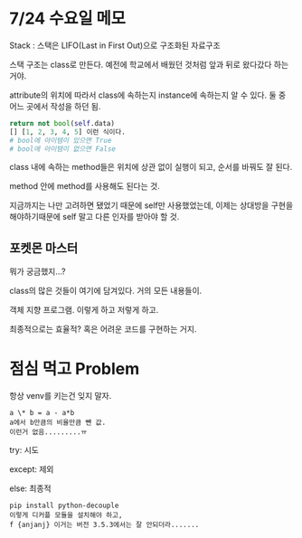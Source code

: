 # 7/24 수요일 메모

Stack : 스택은 LIFO(Last in First Out)으로 구조화된 자료구조

스택 구조는 class로 만든다. 예전에 학교에서 배웠던 것처럼 앞과 뒤로 왔다갔다 하는 거야.

attribute의 위치에 따라서 class에 속하는지 instance에 속하는지 알 수 있다. 둘 중 어느 곳에서 작성을 하던 됨.

```python
return not bool(self.data)
[] [1, 2, 3, 4, 5] 이런 식이다.
# bool에 아이템이 있으면 True
# bool에 아이템이 없으면 False
```

class 내에 속하는 method들은 위치에 상관 없이 실행이 되고, 순서를 바꿔도 잘 된다.

method 안에 method를 사용해도 된다는 것. 

지금까지는 나만 고려하면 됐었기 때문에 self만 사용했었는데, 이제는 상대방을 구현을 해야하기때문에 self 말고 다른 인자를 받아야 할 것.

## 포켓몬 마스터

뭐가 궁금했지...?

class의 많은 것들이 여기에 담겨있다. 거의 모든 내용들이.

객체 지향 프로그램. 이렇게 하고 저렇게 하고.

최종적으로는 효율적? 혹은 어려운 코드를 구현하는 거지.

# 점심 먹고 Problem

항상 venv를 키는건 잊지 말자.

```
a \* b = a - a*b
a에서 b만큼의 비율만큼 뺀 값.
이런거 없음.........ㅠ
```

try: 시도

except: 제외

else: 최종적



``` 
pip install python-decouple
이렇게 디커플 모듈을 설치해야 하고,
f {anjanj} 이거는 버전 3.5.3에서는 잘 안되더라.......
```

















